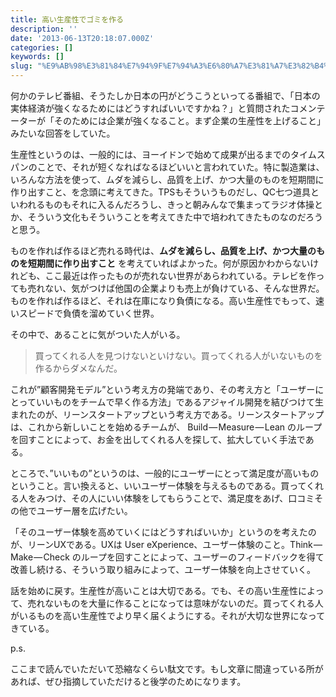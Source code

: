 ```yaml
---
title: 高い生産性でゴミを作る
description: ''
date: '2013-06-13T20:18:07.000Z'
categories: []
keywords: []
slug: "%E9%AB%98%E3%81%84%E7%94%9F%E7%94%A3%E6%80%A7%E3%81%A7%E3%82%B4%E3%83%9F%E3%82%92%E4%BD%9C%E3%82%8B"
---
```

何かのテレビ番組、そうたしか日本の円がどうこうといってる番組で、「日本の実体経済が強くなるためにはどうすればいいですかね？」と質問されたコメンテーターが「そのためには企業が強くなること。まず企業の生産性を上げること」みたいな回答をしていた。

生産性というのは、一般的には、ヨーイドンで始めて成果が出るまでのタイムスパンのことで、それが短くなればなるほどいいと言われていた。特に製造業は、いろんな方法を使って、ムダを減らし、品質を上げ、かつ大量のものを短期間に作り出すこと、を念頭に考えてきた。TPSもそういうものだし、QC七つ道具といわれるものもそれに入るんだろうし、きっと朝みんなで集まってラジオ体操とか、そういう文化もそういうことを考えてきた中で培われてきたものなのだろうと思う。

ものを作れば作るほど売れる時代は、**ムダを減らし、品質を上げ、かつ大量のものを短期間に作り出すこと** を考えていればよかった。何が原因かわからないけれども、ここ最近は作ったものが売れない世界があらわれている。テレビを作っても売れない、気がつけば他国の企業よりも売上が負けている、そんな世界だ。ものを作れば作るほど、それは在庫になり負債になる。高い生産性でもって、速いスピードで負債を溜めていく世界。

その中で、あることに気がついた人がいる。

> 買ってくれる人を見つけないといけない。買ってくれる人がいないものを作るからダメなんだ。

これが”顧客開発モデル”という考え方の発端であり、その考え方と「ユーザーにとっていいものをチームで早く作る方法」であるアジャイル開発を結びつけて生まれたのが、リーンスタートアップという考え方である。リーンスタートアップは、これから新しいことを始めるチームが、 Build — Measure — Lean のループを回すことによって、お金を出してくれる人を探して、拡大していく手法である。

ところで、”いいもの”というのは、一般的にユーザーにとって満足度が高いものということ。言い換えると、いいユーザー体験を与えるものである。買ってくれる人をみつけ、その人にいい体験をしてもらうことで、満足度をあげ、口コミその他でユーザー層を広げたい。

「そのユーザー体験を高めていくにはどうすればいいか」というのを考えたのが、リーンUXである。UXは User eXperience、ユーザー体験のこと。Think — Make — Check のループを回すことによって、ユーザーのフィードバックを得て改善し続ける、そういう取り組みによって、ユーザー体験を向上させていく。

話を始めに戻す。生産性が高いことは大切である。でも、その高い生産性によって、売れないものを大量に作ることになっては意味がないのだ。買ってくれる人がいるものを高い生産性でより早く届くようにする。それが大切な世界になってきている。

p.s.  
  
ここまで読んでいただいて恐縮なくらい駄文です。もし文章に間違っている所があれば、ぜひ指摘していただけると後学のためになります。